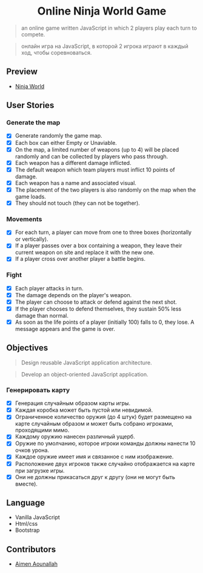 <h1 align="center"> Online Ninja World Game </h1>

> an online game written JavaScript in which 2 players play each turn to compete.

> онлайн игра на JavaScript, в которой 2 игрока играют в каждый ход, чтобы соревноваться.

## Preview

- [ Ninja World](https://mizou9999.github.io/NinjaWorld/)

## User Stories

### Generate the map

- [x] Generate randomly the game map.
- [x] Each box can either Empty or Unaviable.
- [x] On the map, a limited number of weapons (up to 4) will be placed randomly and can be collected by players who pass through.
- [x] Each weapon has a different damage inflicted.
- [x] The default weapon which team players must inflict 10 points of damage.
- [x] Each weapon has a name and associated visual.
- [x] The placement of the two players is also randomly on the map when the game loads.
- [x] They should not touch (they can not be together).

### Movements

- [x] For each turn, a player can move from one to three boxes (horizontally or vertically).
- [x] If a player passes over a box containing a weapon, they leave their current weapon on site and replace it with the new one.
- [x] If a player cross over another player a battle begins.

### Fight

- [x] Each player attacks in turn.
- [x] The damage depends on the player's weapon.
- [x] The player can choose to attack or defend against the next shot.
- [x] If the player chooses to defend themselves, they sustain 50% less damage than normal.
- [x] As soon as the life points of a player (initially 100) falls to 0, they lose. A message appears and the game is over.

## Objectives

> Design reusable JavaScript application architecture.

> Develop an object-oriented JavaScript application.

### Генерировать карту

- [x] Генерация случайным образом карты игры.
- [x] Каждая коробка может быть пустой или невидимой.
- [x] Ограниченное количество оружия (до 4 штук) будет размещено на карте случайным образом и может быть собрано игроками, проходящими мимо.
- [x] Каждому оружию нанесен различный ущерб.
- [x] Оружие по умолчанию, которое игроки команды должны нанести 10 очков урона.
- [x] Каждое оружие имеет имя и связанное с ним изображение.
- [x] Расположение двух игроков также случайно отображается на карте при загрузке игры.
- [x] Они не должны прикасаться друг к другу (они не могут быть вместе).

## Language

- Vanilla JavaScript
- Html/css
- Bootstrap

## Contributors

- [Aimen Aounallah](https://github.com/Mizou9999)
